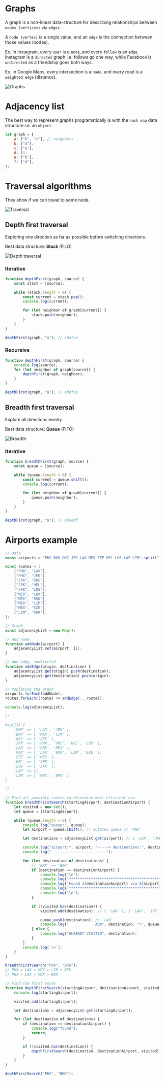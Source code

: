 # Graphs

A graph is a non-linear data-structure for describing relationships between `nodes (vertices)` via `edges`.

A `node (vertex)` is a single value, and an `edge` is the connection between those values (nodes).

Ex. In Instagram, every `user` is a `node`, and every `follow` is an `edge`. Instagram is a `directed` graph i.e. follows go one way, while Facebook is `undirected` as a friendship goes both ways.

Ex. In Google Maps, every intersection is a `node`, and every road is a `weighted edge` (distance).

![Graphs](../pics/graphTheory/graphTheory_graphs.jpg)

# Adjacency list

The best way to represent graphs programatically is with the `hash map` data structure i.e. an `object`.

```js
let graph = {
    a: ["b", "c"], // neighbors
    b: ["d"],
    c: ["e"],
    d: [],
    e: ["b"],
    f: ["d"],
};
```

# Traversal algorithms

They show if we can travel to some node.

![Traversal](../pics/graphTheory/graphTheory_traversal.jpg)

## Depth first traversal

Exploring one direction as far as possible before switching directions.

Best data structure: **Stack** (FILO)

![Depth traversal](../pics/graphTheory/graphTheory_traversal_depth.jpg)

### Iterative

```js
function depthFirst(graph, source) {
    const stact = [source];

    while (stack.length > 0) {
        const current = stack.pop();
        console.log(current);

        for (let neighbor of graph[current]) {
            stack.push(neighbor);
        }
    }
}

depthFirst(graph, "a"); // abdfce
```

### Recursive

```js
function depthFirst(graph, source) {
    console.log(source);
    for (let neighbor of graph[source]) {
        depthFirst(graph, neighbor);
    }
}

depthFirst(graph, "a"); // abdfce
```

## Breadth first traversal

Explore all directions evenly.

Best data structure: **Queue** (FIFO)

![Breadth](../pics/graphTheory/graphTheory_traversal_breadth.jpg)

### Iterative

```js
function breadthFirst(graph, source) {
    const queue = [source];

    while (queue.length > 0) {
        const current = queue.shift();
        console.log(current);

        for (let neighbor of graph[current]) {
            queue.push(neighbor);
        }
    }
}

depthFirst(graph, "a"); // abcedf
```

# Airports example

```js
// Data
const airports = "PHX BKK OKC JFK LAX MEX EZE HEL LOS LAP LIM".split(" ");

const routes = [
    ["PHX", "LAX"],
    ["PHX", "JFK"],
    ["JFK", "OKC"],
    ["JFK", "HEL"],
    ["JFK", "LOS"],
    ["MEX", "LAX"],
    ["MEX", "BKK"],
    ["MEX", "LIM"],
    ["MEX", "EZE"],
    ["LIM", "BKK"],
];

// Graph
const adjacencyList = new Map();

// Add node
function addNode(airport) {
    adjacencyList.set(airport, []);
}

// Add edge, undirected
function addEdge(origin, destination) {
    adjacencyList.get(origin).push(destination);
    adjacencyList.get(destination).push(origin);
}

// Poplating the graph
airports.forEach(addNode);
routes.forEach((route) => addEdge(...route));

console.log(adjacencyList);

/*

Map(11) {
    'PHX' => [ 'LAX', 'JFK' ],
    'BKK' => [ 'MEX', 'LIM' ],
    'OKC' => [ 'JFK' ],
    'JFK' => [ 'PHX', 'OKC', 'HEL', 'LOS' ],
    'LAX' => [ 'PHX', 'MEX' ],
    'MEX' => [ 'LAX', 'BKK', 'LIM', 'EZE' ],
    'EZE' => [ 'MEX' ],
    'HEL' => [ 'JFK' ],
    'LOS' => [ 'JFK' ],
    'LAP' => [],
    'LIM' => [ 'MEX', 'BKK' ]
}

*/

// Find all possible routes to determine most efficient one
function breadthFirstSearch(startingAirport, destinationAirport) {
    let visited = new Set();
    let queue = [startingAirport];

    while (queue.length > 0) {
        console.log("queue:", queue);
        let airport = queue.shift(); // mutates queue // 'PHX'

        let destinations = adjacencyList.get(airport); // [ 'LAX', 'JFK' ]

        console.log("airport:", airport, "-----> destinations:", destinations);
        console.log("-------------------------");

        for (let destination of destinations) {
            // 'BKK' == 'BKK'
            if (destination == destinationAirport) {
                console.log("\n");
                console.log(`********************************************`);
                console.log(`Found ${destinationAirport} via ${airport}`);
                console.log(`********************************************`);
                console.log("\n");
            }

            if (!visited.has(destination)) {
                visited.add(destination); // { 'LAX' }, { 'LAX', 'JFK' }

                queue.push(destination); // 'LAX'
                console.log("            ADD", destination, ">", queue);
            } else {
                console.log("ALREADY VISITED", destination);
            }
        }
        console.log(`\n`);
    }
}

breadthFirstSearch("PHX", "BKK");
// PHX > LAX > MEX > LIM > BKK
// PHX > LAX > MEX > BKK

// Find the first route
function depthFirstSearch(startingAirport, destinationAirport, visited = new Set()) {
    console.log(startingAirport);

    visited.add(startingAirport);

    let destinations = adjacencyList.get(startingAirport);

    for (let destination of destinations) {
        if (destination == destinationAirport) {
            console.log("found");
            return;
        }

        if (!visited.has(destination)) {
            depthFirstSearch(destination, destinationAirport, visited);
        }
    }
}

depthFirstSearch("PHX", "BKK");
```
